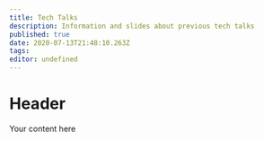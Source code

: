 ```yaml
---
title: Tech Talks
description: Information and slides about previous tech talks
published: true
date: 2020-07-13T21:48:10.263Z
tags: 
editor: undefined
---
```


# Header
Your content here